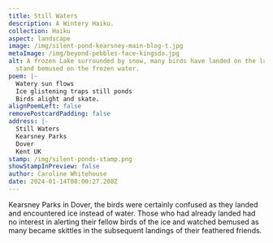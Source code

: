 ```yaml
---
title: Still Waters
description: A Wintery Haiku.
collection: Haiku
aspect: landscape
image: /img/silent-pond-kearsney-main-blog-t.jpg
metaImage: /img/beyond-pebbles-face-kingsdo.jpg
alt: A frozen Lake surrounded by snow, many birds have landed on the lake and
  stand bemused on the frozen water.
poem: |-
  Watery sun flows
  Ice glistening traps still ponds
  Birds alight and skate.
alignPoemLeft: false
removePostcardPadding: false
address: |-
  Still Waters
  Kearsney Parks 
  Dover
  Kent UK
stamp: /img/silent-ponds-stamp.png
showStampInPreview: false
author: Caroline Whitehouse
date: 2024-01-14T08:00:27.208Z
---
```

Kearsney Parks in Dover, the birds were certainly confused as they landed and encountered ice instead of water. Those who had already landed had no interest in alerting their fellow birds of the ice and watched bemused as many became skittles in the subsequent landings of their feathered friends.